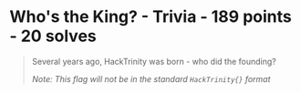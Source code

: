 # Who's the King? - Trivia - 189 points - 20 solves
> Several years ago, HackTrinity was born - who did the founding?
> 
> _Note: This flag will not be in the standard `HackTrinity{}` format_
